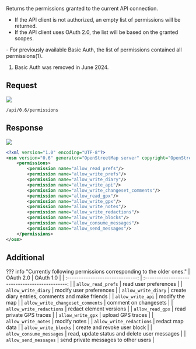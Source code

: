 Returns the permissions granted to the current API connection.

- If the API client is not authorized, an empty list of permissions will be returned.
- If the API client uses OAuth 2.0, the list will be based on the granted scopes.
<div class="annotate" markdown>
- For previously available Basic Auth, the list of permissions contained all permissions(1).
</div>

1. Basic Auth was removed in June 2024.

## Request

![](https://img.shields.io/badge/GET-green)

```
/api/0.6/permissions
```

## Response

![](https://img.shields.io/badge/Response-200%20OK-brightgreen)

``` xml linenums="1" hl_lines="3-16"
<?xml version="1.0" encoding="UTF-8"?>
<osm version="0.6" generator="OpenStreetMap server" copyright="OpenStreetMap and contributors" attribution="http://www.openstreetmap.org/copyright" license="http://opendatacommons.org/licenses/odbl/1-0/">
    <permissions>
        <permission name="allow_read_prefs"/>
        <permission name="allow_write_prefs"/>
        <permission name="allow_write_diary"/>
        <permission name="allow_write_api"/>
        <permission name="allow_write_changeset_comments"/>
        <permission name="allow_read_gpx"/>
        <permission name="allow_write_gpx"/>
        <permission name="allow_write_notes"/>
        <permission name="allow_write_redactions"/>
        <permission name="allow_write_blocks"/>
        <permission name="allow_consume_messages"/>
        <permission name="allow_send_messages"/>
    </permissions>
</osm>
```
## Additional

??? info "Currently following permissions corresponding to the older ones."
    |            OAuth 2.0             |                    OAuth 1.0                    |
    | :------------------------------: | :---------------------------------------------: |
    |        `allow_read_prefs`        |              read user preferences              |
    |       `allow_write_diary`        |             modify user preferences             |
    |       `allow_write_diary`        | create diary entries, comments and make friends |
    |        `allow_write_api`         |                 modify the map                  |
    | `allow_write_changeset_comments` |              comment on changesets              |
    |     `allow_write_redactions`     |             redact element versions             |
    |         `allow_read_gpx`         |             read private GPS traces             |
    |        `allow_write_gpx`         |                upload GPS traces                |
    |       `allow_write_notes`        |                  modify notes                   |
    |     `allow_write_redactions`     |                 redact map data                 |
    |       `allow_write_blocks`       |          create and revoke user block           |
    |     `allow_consume_messages`     |  read, update status and delete user messages   |
    |      `allow_send_messages`       |      send private messages to other users       |